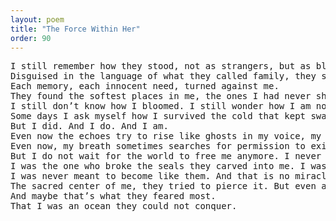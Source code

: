 ```yaml
---
layout: poem
title: "The Force Within Her"
order: 90
---
```


<pre>
I still remember how they stood, not as strangers, but as blood.
Disguised in the language of what they called family, they sharpened my childhood into weaponry.
Each memory, each innocent need, turned against me.
They found the softest places in me, the ones I had never shown, and tried to wound them just enough that I would never trust my own softness again.
I still don’t know how I bloomed. I still wonder how I am nothing like them at all.
Some days I ask myself how I survived the cold that kept swallowing the child I was every hour of every year.
But I did. And I do. And I am.
Even now the echoes try to rise like ghosts in my voice, my skin, my bones. Even now, a slammed door can make my body tremble like a spell cast backward into time.
Even now, my breath sometimes searches for permission to exist.
But I do not wait for the world to free me anymore. I never did.
I was the one who broke the seals they carved into me. I was the one who remembered what they tried to erase. I am the one rebuilding everything they tried to ruin in silence.
I was never meant to become like them. And that is no miracle, it is the unbending truth of who I’ve always been.
The sacred center of me, they tried to pierce it. But even an entire army could not enter what belongs only to me.
And maybe that’s what they feared most.
That I was an ocean they could not conquer.
</pre>

